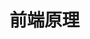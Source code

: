 # 前端原理

<!--@include: ./事件循环.md-->

<!--@include: ./浏览器渲染原理.md-->

<!--@include: ./CSS属性计算过程.md-->

<!--@include: ./CSS包含块.md-->

<!--@include: ./查缺补漏.md-->
